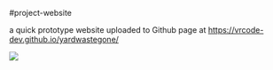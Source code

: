 #project-website


a quick prototype website uploaded to 
Github page at https://vrcode-dev.github.io/yardwastegone/

<img src ="./screen-capture.png">
